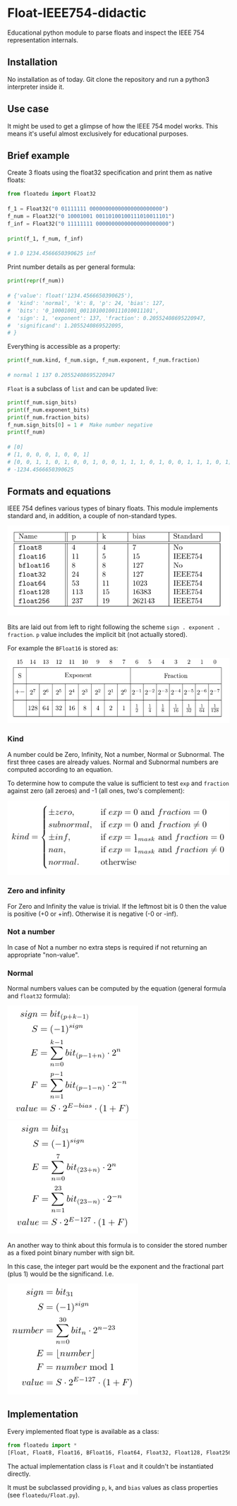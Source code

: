 # Float-IEEE754-didactic

Educational python module to parse floats and inspect the
IEEE 754 representation internals.

## Installation

No installation as of today.
Git clone the repository and run a python3 interpreter inside it. 

## Use case

It might be used to get a glimpse of how the IEEE 754 model works.
This means it's useful almost exclusively for educational
purposes.

## Brief example

Create 3 floats using the float32 specification and print them
as native floats:
```python
from floatedu import Float32

f_1 = Float32("0 01111111 00000000000000000000000")
f_num = Float32("0 10001001 00110100100111010011101")
f_inf = Float32("0 11111111 00000000000000000000000")

print(f_1, f_num, f_inf)

# 1.0 1234.4566650390625 inf
```

Print number details as per general formula:
```python
print(repr(f_num))

# {'value': float('1234.4566650390625'),
#  'kind': 'normal', 'k': 8, 'p': 24, 'bias': 127,
#  'bits': '0_10001001_00110100100111010011101',
#  'sign': 1, 'exponent': 137, 'fraction': 0.20552408695220947,
#  'significand': 1.2055240869522095,
# }
```

Everything is accessible as a property:
```python
print(f_num.kind, f_num.sign, f_num.exponent, f_num.fraction)

# normal 1 137 0.20552408695220947
```

`Float` is a subclass of `list` and can be updated live:
```python
print(f_num.sign_bits)
print(f_num.exponent_bits)
print(f_num.fraction_bits)
f_num.sign_bits[0] = 1 #  Make number negative
print(f_num)

# [0]
# [1, 0, 0, 0, 1, 0, 0, 1]
# [0, 0, 1, 1, 0, 1, 0, 0, 1, 0, 0, 1, 1, 1, 0, 1, 0, 0, 1, 1, 1, 0, 1]
# -1234.4566650390625
```

## Formats and equations

IEEE 754 defines various types of binary floats.
This module implements standard and, in addition, a couple of non-standard
types.

![IEEE 754 bits layouts](doc/img/tb_pk_bits.png "IEEE 754 bits layouts")

Bits are laid out from left to right following the scheme
`sign . exponent . fraction`. `p` value includes the implicit bit (not 
actually stored). 

For example the `BFloat16` is stored as:

![BFloat16 bits layout](doc/img/tb_bfloat16_bits.png "BFloat16 bits layout")

### Kind

A number could be Zero, Infinity, Not a number, Normal or Subnormal.
The first three cases are already values. Normal and Subnormal numbers
are computed according to an equation.

To determine how to compute the value is sufficient to test `exp` and `fraction`
against zero (all zeroes) and -1 (all ones, two's complement):

![Float type algorithm](doc/img/eq_float_type.png "Float type algorithm")

### Zero and infinity

For Zero and Infinity the value is trivial. If the leftmost bit is 0 then the 
value is positive (+0 or +inf). Otherwise it is negative (-0 or -inf).

### Not a number

In case of Not a number no extra steps is required if not returning an
appropriate "non-value".

### Normal
Normal numbers values can be computed by the equation (general formula and 
`float32` formula):

[eq_float_value]: doc/img/eq_float_value.png "General formula"
[eq_float32_value]: doc/img/eq_float32_value.png "float32 formula"
![General formula for floats][eq_float_value] ![Formula for float32][eq_float32_value]

An another way to think about this formula is to consider the stored
number as a fixed point binary number with sign bit.

In this case, the integer part would be the exponent and the fractional
part (plus 1) would be the significand. I.e.

![Float as fixed point binary](doc/img/eq_float_as_fp.png "Float as fixed point binary")

## Implementation

Every implemented float type is available as a class:
```python
from floatedu import *
[Float, Float8, Float16, BFloat16, Float64, Float32, Float128, Float256]
```

The actual implementation class is `Float` and it couldn't be instantiated
directly.

It must be subclassed providing `p`, `k`, and `bias` values as class
properties (see `floatedu/Float.py`).
